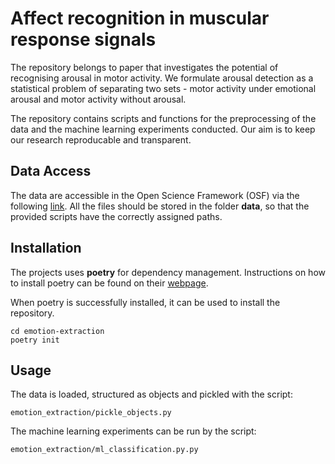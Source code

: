 # Affect recognition in muscular response signals
The repository belongs to paper that investigates the potential of recognising arousal in motor activity. 
We formulate arousal detection as a statistical problem of separating two sets - motor activity under emotional arousal and motor activity without arousal. 

The repository contains scripts and functions for the preprocessing of the data and the machine learning experiments conducted. 
Our aim is to keep our research reproducable and transparent. 

## Data Access 
The data are accessible in the Open Science Framework (OSF) via the following [link](https://osf.io/txnqp/). 
All the files should be stored in the folder **data**, so that the provided scripts have the correctly assigned paths. 

## Installation
The projects uses **poetry** for dependency management. Instructions on how to install poetry can be found on their [webpage](https://python-poetry.org/docs/#installation). 

When poetry is successfully installed, it can be used to install the repository. 
```
cd emotion-extraction
poetry init
```

## Usage 
The data is loaded, structured as objects and pickled with the script:

```
emotion_extraction/pickle_objects.py
```

The machine learning experiments can be run by the script:

```
emotion_extraction/ml_classification.py.py
```




